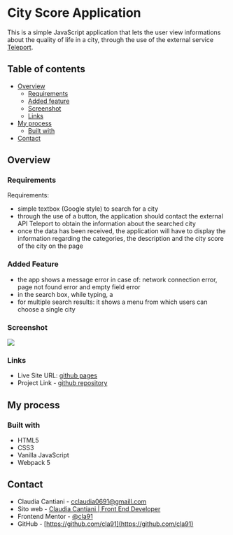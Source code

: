 # City Score Application

This is a simple JavaScript application that lets the user view informations about the quality of life in a city, through the use of the external service [Teleport](https://api.teleport.org/api/urban_areas/slug:los-angeles/scores/).

## Table of contents

- [Overview](#overview)
  - [Requirements](#requirements)
  - [Added feature](#added-feature)
  - [Screenshot](#screenshot)
  - [Links](#links)
- [My process](#my-process)
  - [Built with](#built-with)
- [Contact](#contact)


## Overview

### Requirements

Requirements:

- simple textbox (Google style) to search for a city
- through the use of a button, the application should contact the external API Teleport to obtain the information about the searched city
- once the data has been received, the application will have to display the information regarding the categories, the description and the city score of the city on the page

### Added Feature

- the app shows a message error in case of: network connection error, page not found error and empty field error
- in the search box, while typing, a <datalist> HTML element gets added with javascript, with recommended options available, it also updates at every letter input
- for multiple search results: it shows a menu from which users can choose a single city

### Screenshot

![](./)


### Links

- Live Site URL: [github pages](https://cla91.github.io/city-score/)
- Project Link - [github repository](https://github.com/cla91/city-score)

## My process

### Built with

- HTML5
- CSS3
- Vanilla JavaScript
- Webpack 5

## Contact
- Claudia Cantiani - cclaudia0691@gmaill.com
- Sito web - [Claudia Cantiani | Front End Developer](https://cla91.github.io/)
- Frontend Mentor - [@cla91](https://www.frontendmentor.io/profile/cla91)
- GitHub - [https://github.com/cla91](https://github.com/cla91)
